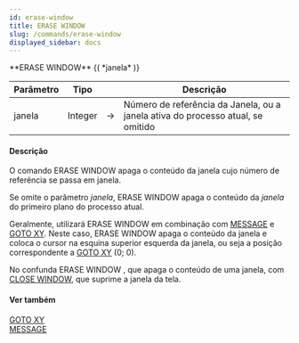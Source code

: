 ```yaml
---
id: erase-window
title: ERASE WINDOW
slug: /commands/erase-window
displayed_sidebar: docs
---
```


<!--REF #_command_.ERASE WINDOW.Syntax-->**ERASE WINDOW** {( *janela* )}<!-- END REF-->
<!--REF #_command_.ERASE WINDOW.Params-->
| Parâmetro | Tipo |  | Descrição |
| --- | --- | --- | --- |
| janela | Integer | &#8594;  | Número de referência da Janela, ou a janela ativa do processo atual, se omitido |

<!-- END REF-->

#### Descrição 

<!--REF #_command_.ERASE WINDOW.Summary-->O comando ERASE WINDOW apaga o conteúdo da janela cujo número de referência se passa em janela.<!-- END REF-->  

Se omite o parâmetro *janela*, ERASE WINDOW apaga o conteúdo da *janela* do primeiro plano do processo atual.  
  
Geralmente, utilizará ERASE WINDOW em combinação com [MESSAGE](message.md) e [GOTO XY](goto-xy.md). Neste caso, ERASE WINDOW apaga o conteúdo da janela e coloca o cursor na esquina superior esquerda da janela, ou seja a posição correspondente a [GOTO XY](goto-xy.md) (0; 0).  
  
No confunda ERASE WINDOW , que apaga o conteúdo de uma janela, com [CLOSE WINDOW](close-window.md), que suprime a janela da tela.

#### Ver também 

[GOTO XY](goto-xy.md)  
[MESSAGE](message.md)  